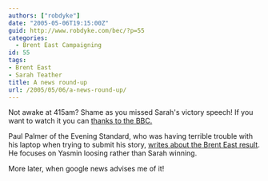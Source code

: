 ```yaml
---
authors: ["robdyke"]
date: "2005-05-06T19:15:00Z"
guid: http://www.robdyke.com/bec/?p=55
categories:
  - Brent East Campaigning
id: 55
tags:
- Brent East
- Sarah Teather
title: A news round-up
url: /2005/05/06/a-news-round-up/
---
```

Not awake at 415am? Shame as you missed Sarah's victory speech! If you want to watch it you can [thanks to the BBC.](http://newssearch.bbc.co.uk/cgi-bin/search/results.pl?x=83&#038;y=19&#038;q=sarah+teather&#038;scope=newsifs_av&#038;tab=news_av)

Paul Palmer of the Evening Standard, who was having terrible trouble with his laptop when trying to submit his story, [writes about the Brent East result](http://www.thisislondon.co.uk/news/articles/18420284#). He focuses on Yasmin loosing rather than Sarah winning.

More later, when google news advises me of it!